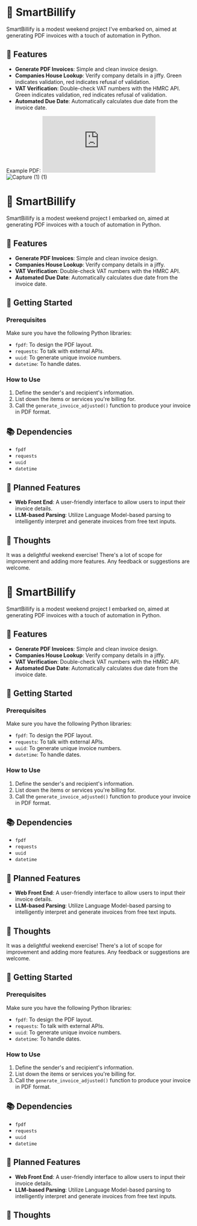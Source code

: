 # 🧾 SmartBillify

SmartBillify is a modest weekend project I've embarked on, aimed at generating PDF invoices with a touch of automation in Python.

## 🌟 Features

- **Generate PDF Invoices**: Simple and clean invoice design.
- **Companies House Lookup**: Verify company details in a jiffy. Green indicates validation, red indicates refusal of validation.
- **VAT Verification**: Double-check VAT numbers with the HMRC API. Green indicates validation, red indicates refusal of validation.
- **Automated Due Date**: Automatically calculates due date from the invoice date.

Example PDF:
![invoice_adjusted_INV12345.pdf](https://github.com/cgrpa/SmartBillify/files/12838258/invoice_adjusted_INV12345.pdf)
![Capture (1) (1)](https://github.com/cgrpa/SmartBillify/assets/95618126/3675bf18-cde2-46f0-bcee-d9cd562ba679)

# 🧾 SmartBillify

SmartBillify is a modest weekend project I embarked on, aimed at generating PDF invoices with a touch of automation in Python.

## 🌟 Features

- **Generate PDF Invoices**: Simple and clean invoice design.
- **Companies House Lookup**: Verify company details in a jiffy.
- **VAT Verification**: Double-check VAT numbers with the HMRC API.
- **Automated Due Date**: Automatically calculates due date from the invoice date.

## 🚀 Getting Started

### Prerequisites

Make sure you have the following Python libraries:

- `fpdf`: To design the PDF layout.
- `requests`: To talk with external APIs.
- `uuid`: To generate unique invoice numbers.
- `datetime`: To handle dates.

### How to Use

1. Define the sender's and recipient's information.
2. List down the items or services you're billing for.
3. Call the `generate_invoice_adjusted()` function to produce your invoice in PDF format.

## 📚 Dependencies

- `fpdf`
- `requests`
- `uuid`
- `datetime`

## 📌 Planned Features

- **Web Front End**: A user-friendly interface to allow users to input their invoice details.
- **LLM-based Parsing**: Utilize Language Model-based parsing to intelligently interpret and generate invoices from free text inputs.

## 🤔 Thoughts

It was a delightful weekend exercise! There's a lot of scope for improvement and adding more features. Any feedback or suggestions are welcome.


# 🧾 SmartBillify

SmartBillify is a modest weekend project I embarked on, aimed at generating PDF invoices with a touch of automation in Python.

## 🌟 Features

- **Generate PDF Invoices**: Simple and clean invoice design.
- **Companies House Lookup**: Verify company details in a jiffy.
- **VAT Verification**: Double-check VAT numbers with the HMRC API.
- **Automated Due Date**: Automatically calculates due date from the invoice date.

## 🚀 Getting Started

### Prerequisites

Make sure you have the following Python libraries:

- `fpdf`: To design the PDF layout.
- `requests`: To talk with external APIs.
- `uuid`: To generate unique invoice numbers.
- `datetime`: To handle dates.

### How to Use

1. Define the sender's and recipient's information.
2. List down the items or services you're billing for.
3. Call the `generate_invoice_adjusted()` function to produce your invoice in PDF format.

## 📚 Dependencies

- `fpdf`
- `requests`
- `uuid`
- `datetime`

## 📌 Planned Features

- **Web Front End**: A user-friendly interface to allow users to input their invoice details.
- **LLM-based Parsing**: Utilize Language Model-based parsing to intelligently interpret and generate invoices from free text inputs.

## 🤔 Thoughts

It was a delightful weekend exercise! There's a lot of scope for improvement and adding more features. Any feedback or suggestions are welcome.


## 🚀 Getting Started

### Prerequisites

Make sure you have the following Python libraries:

- `fpdf`: To design the PDF layout.
- `requests`: To talk with external APIs.
- `uuid`: To generate unique invoice numbers.
- `datetime`: To handle dates.

### How to Use

1. Define the sender's and recipient's information.
2. List down the items or services you're billing for.
3. Call the `generate_invoice_adjusted()` function to produce your invoice in PDF format.

## 📚 Dependencies

- `fpdf`
- `requests`
- `uuid`
- `datetime`

## 📌 Planned Features

- **Web Front End**: A user-friendly interface to allow users to input their invoice details.
- **LLM-based Parsing**: Utilize Language Model-based parsing to intelligently interpret and generate invoices from free text inputs.

## 🤔 Thoughts
